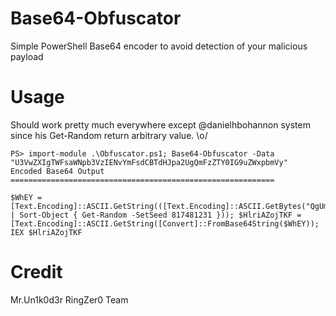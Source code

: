 # Base64-Obfuscator
Simple PowerShell Base64 encoder to avoid detection of your malicious payload

# Usage 

Should work pretty much everywhere except @danielhbohannon system since his Get-Random return arbitrary value. \o/
```
PS> import-module .\Obfuscator.ps1; Base64-Obfuscator -Data "U3VwZXIgTWFsaWNpb3VzIENvYmFsdCBTdHJpa2UgQmFzZTY0IG9uZWxpbmVy"
Encoded Base64 Output
===========================================================

$WhEY = [Text.Encoding]::ASCII.GetString(([Text.Encoding]::ASCII.GetBytes("QgUmZzF2dTBHapJpxWbyVmZ0YTIu9GFWTsNWagV3UwIXZmYvFCdsN3bpVEIz") | Sort-Object { Get-Random -SetSeed 817481231 })); $HlriAZojTKF = [Text.Encoding]::ASCII.GetString([Convert]::FromBase64String($WhEY)); IEX $HlriAZojTKF
```

# Credit
Mr.Un1k0d3r RingZer0 Team 
